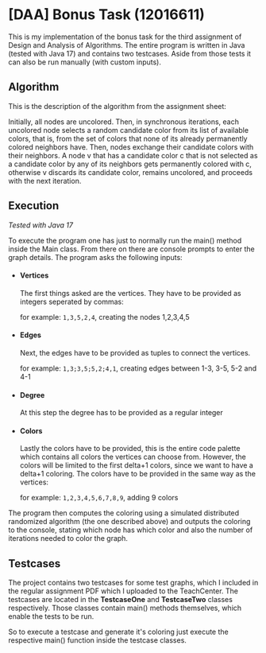 #  [DAA] Bonus Task (12016611)

This is my implementation of the bonus task for the third assignment of Design and Analysis of Algorithms.
The entire program is written in Java (tested with Java 17) and contains two testcases. Aside from those tests
it can also be run manually (with custom inputs).

## Algorithm

This is the description of the algorithm from the assignment sheet:

Initially, all nodes are uncolored. Then, in synchronous iterations, each uncolored
node selects a random candidate color from its list of available colors, that is, from
the set of colors that none of its already permanently colored neighbors have. Then,
nodes exchange their candidate colors with their neighbors. A node v that has a
candidate color c that is not selected as a candidate color by any of its neighbors
gets permanently colored with c, otherwise v discards its candidate color, remains
uncolored, and proceeds with the next iteration.

## Execution

*Tested with Java 17*

To execute the program one has just to normally run the main() method inside the Main class.
From there on there are console prompts to enter the graph details. The program asks the
following inputs:

- #### Vertices
    The first things asked are the vertices. They have to be provided as integers seperated by commas:
    
    for example: `1,3,5,2,4`, creating the nodes 1,2,3,4,5

- #### Edges
    Next, the edges have to be provided as tuples to connect the vertices.

    for example: `1,3;3,5;5,2;4,1`, creating edges between 1-3, 3-5, 5-2 and 4-1

- #### Degree
    At this step the degree has to be provided as a regular integer

- #### Colors
    Lastly the colors have to be provided, this is the entire code palette which contains all colors the
    vertices can choose from. However, the colors will be limited to the first delta+1 colors, since we
    want to have a delta+1 coloring. The colors have to be provided in the same way as the vertices:
    
    for example: `1,2,3,4,5,6,7,8,9`, adding 9 colors

The program then computes the coloring using a simulated distributed randomized algorithm (the one
described above) and outputs the coloring to the console, stating which node has which color and also
the number of iterations needed to color the graph.

## Testcases

The project contains two testcases for some test graphs, which I included in the regular assignment PDF
which I uploaded to the TeachCenter. The testcases are located in the **TestcaseOne** and **TestcaseTwo**
classes respectively. Those classes contain main() methods themselves, which enable the tests to be run.

So to execute a testcase and generate it's coloring just execute the respective main() function inside
the testcase classes.
